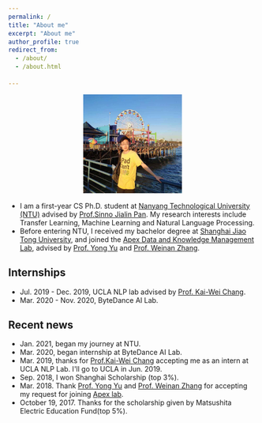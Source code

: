 ```yaml
---
permalink: /
title: "About me"
excerpt: "About me"
author_profile: true
redirect_from: 
  - /about/
  - /about.html
  
---
```




<div align = "center"><img src="images/LA.jpg" height="200" width="200"/> </div>


*    I am a first-year CS Ph.D. student at [Nanyang Technological University (NTU)](http://scse.ntu.edu.sg/Pages/Home.aspx) advised by [Prof.Sinno Jialin Pan](https://personal.ntu.edu.sg/sinnopan/index.html). My research interests include Transfer Learning, Machine Learning and Natural Language Processing.
*    Before entering NTU, I received my bachelor degree at [Shanghai Jiao Tong University](http://en.sjtu.edu.cn/), and joined the [Apex Data and Knowledge Management Lab](http://www.apexlab.org/), advised by [Prof. Yong Yu](http://apex.sjtu.edu.cn/members/yyu) and [Prof. Weinan Zhang](http://wnzhang.net/).


Internships
---
*    Jul. 2019 - Dec. 2019, UCLA NLP lab advised by [Prof. Kai-Wei Chang](<http://web.cs.ucla.edu/~kwchang/>).
*    Mar. 2020 - Nov. 2020, ByteDance AI Lab.


Recent news
---
*    Jan. 2021, began my journey at NTU.
*    Mar. 2020, began internship at ByteDance AI Lab.
*    Mar. 2019, thanks for [Prof.Kai-Wei Chang](http://web.cs.ucla.edu/~kwchang/) accepting me as an intern at UCLA NLP Lab. I'll go to UCLA in Jun. 2019.
*    Sep. 2018, I won Shanghai Scholarship (top 3%).
*    Mar. 2018. Thank [Prof. Yong Yu](http://apex.sjtu.edu.cn/members/yyu) and [Prof. Weinan Zhang](http://wnzhang.net/) for accepting my request for joining [Apex lab](http://www.apexlab.org/).
*    October 19, 2017. Thanks for the scholarship given by Matsushita Electric Education Fund(top 5%).

<br />
<br />
<div align="center">
<script type="text/javascript" id="clustrmaps" src="//cdn.clustrmaps.com/map_v2.js?cl=080808&w=450&t=n&d=S4ltOOOb5hNqfuuCWdgDqsaGD0v1lIU0YFRyXTX7W5E&co=ffffff&cmo=3acc3a&cmn=ff5353&ct=808080"></script>
</div>
